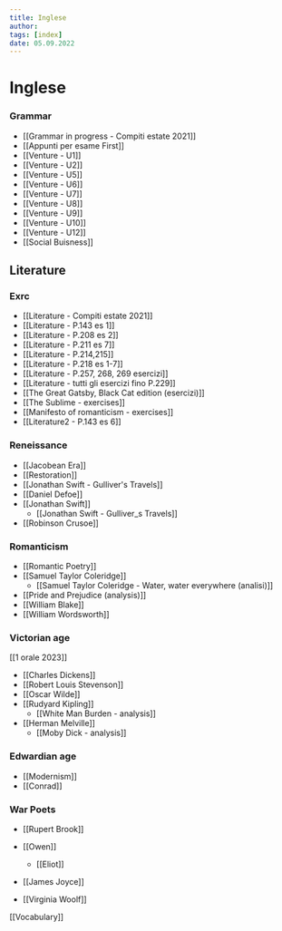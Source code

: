```yaml
---
title: Inglese
author:  
tags: [index]
date: 05.09.2022
---
```

# Inglese
### Grammar
- [[Grammar in progress - Compiti estate 2021]]
- [[Appunti per esame First]]
- [[Venture - U1]]
- [[Venture - U2]]
- [[Venture - U5]]
- [[Venture - U6]]
- [[Venture - U7]]
- [[Venture - U8]]
- [[Venture - U9]]
- [[Venture - U10]]
- [[Venture - U12]]
- [[Social Buisness]]

## Literature
### Exrc
- [[Literature - Compiti estate 2021]]
- [[Literature - P.143 es 1]]
- [[Literature - P.208 es 2]]
- [[Literature - P.211 es 7]]
- [[Literature - P.214,215]]
- [[Literature - P.218 es 1-7]]
- [[Literature - P.257, 268, 269 esercizi]]
- [[Literature - tutti gli esercizi fino P.229]]
- [[The Great Gatsby, Black Cat edition (esercizi)]]
- [[The Sublime - exercises]]
- [[Manifesto of romanticism - exercises]]
- [[Literature2 - P.143 es 6]]

### Reneissance
- [[Jacobean Era]]
- [[Restoration]]
- [[Jonathan Swift - Gulliver's Travels]]
- [[Daniel Defoe]]
- [[Jonathan Swift]]
	- [[Jonathan Swift - Gulliver_s Travels]]
- [[Robinson Crusoe]]

### Romanticism
- [[Romantic Poetry]]
- [[Samuel Taylor Coleridge]]
	- [[Samuel Taylor Coleridge - Water, water everywhere (analisi)]]
- [[Pride and Prejudice (analysis)]]
- [[William Blake]]
- [[William Wordsworth]]

### Victorian age
[[1 orale 2023]]
- [[Charles Dickens]]
- [[Robert Louis Stevenson]]
- [[Oscar Wilde]]
- [[Rudyard Kipling]]
	- [[White Man Burden - analysis]]
- [[Herman Melville]]
	- [[Moby Dick - analysis]]

### Edwardian age
- [[Modernism]]
- [[Conrad]]

### War Poets
- [[Rupert Brook]]
- [[Owen]]

	- [[Eliot]]
- [[James Joyce]]
- [[Virginia Woolf]]

[[Vocabulary]]